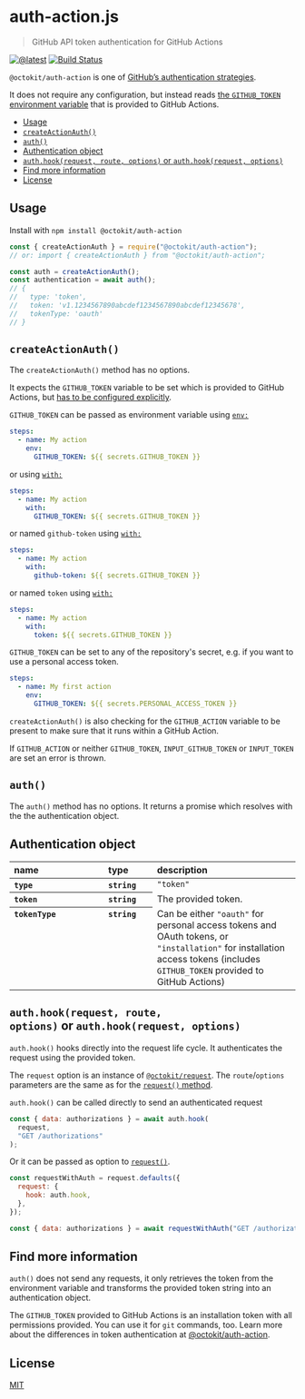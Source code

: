 # auth-action.js

> GitHub API token authentication for GitHub Actions

[![@latest](https://img.shields.io/npm/v/@octokit/auth-action.svg)](https://www.npmjs.com/package/@octokit/auth-action)
[![Build Status](https://github.com/octokit/auth-action.js/workflows/Test/badge.svg)](https://github.com/octokit/auth-action.js/actions?query=workflow%3ATest)

`@octokit/auth-action` is one of [GitHub’s authentication strategies](https://github.com/octokit/auth.js).

It does not require any configuration, but instead reads [the `GITHUB_TOKEN` environment variable](https://help.github.com/en/articles/virtual-environments-for-github-actions#github_token-secret) that is provided to GitHub Actions.

<!-- toc -->

- [Usage](#usage)
- [`createActionAuth()`](#createactionauth)
- [`auth()`](#auth)
- [Authentication object](#authentication-object)
- [`auth.hook(request, route, options)` or `auth.hook(request, options)`](#authhookrequest-route-optionsorauthhookrequest-options)
- [Find more information](#find-more-information)
- [License](#license)

<!-- tocstop -->

## Usage

Install with <code>npm install @octokit/auth-action</code>

```js
const { createActionAuth } = require("@octokit/auth-action");
// or: import { createActionAuth } from "@octokit/auth-action";

const auth = createActionAuth();
const authentication = await auth();
// {
//   type: 'token',
//   token: 'v1.1234567890abcdef1234567890abcdef12345678',
//   tokenType: 'oauth'
// }
```

## `createActionAuth()`

The `createActionAuth()` method has no options.

It expects the `GITHUB_TOKEN` variable to be set which is provided to GitHub Actions, but [has to be configured explicitly](https://help.github.com/en/actions/configuring-and-managing-workflows/authenticating-with-the-github_token).

`GITHUB_TOKEN` can be passed as environment variable using [`env:`](https://help.github.com/en/actions/reference/workflow-syntax-for-github-actions#env)

```yml
steps:
  - name: My action
    env:
      GITHUB_TOKEN: ${{ secrets.GITHUB_TOKEN }}
```

or using [`with:`](https://help.github.com/en/actions/reference/workflow-syntax-for-github-actions#jobsjob_idstepswith)

```yml
steps:
  - name: My action
    with:
      GITHUB_TOKEN: ${{ secrets.GITHUB_TOKEN }}
```

or named `github-token` using [`with:`](https://help.github.com/en/actions/reference/workflow-syntax-for-github-actions#jobsjob_idstepswith)

```yml
steps:
  - name: My action
    with:
      github-token: ${{ secrets.GITHUB_TOKEN }}
```

or named `token` using [`with:`](https://help.github.com/en/actions/reference/workflow-syntax-for-github-actions#jobsjob_idstepswith)

```yml
steps:
  - name: My action
    with:
      token: ${{ secrets.GITHUB_TOKEN }}
```

`GITHUB_TOKEN` can be set to any of the repository's secret, e.g. if you want to use a personal access token.

```yml
steps:
  - name: My first action
    env:
      GITHUB_TOKEN: ${{ secrets.PERSONAL_ACCESS_TOKEN }}
```

`createActionAuth()` is also checking for the `GITHUB_ACTION` variable to be present to make sure that it runs within a GitHub Action.

If `GITHUB_ACTION` or neither `GITHUB_TOKEN`, `INPUT_GITHUB_TOKEN` or `INPUT_TOKEN` are set an error is thrown.

## `auth()`

The `auth()` method has no options. It returns a promise which resolves with the the authentication object.

## Authentication object

<table width="100%">
  <thead align=left>
    <tr>
      <th width=150>
        name
      </th>
      <th width=70>
        type
      </th>
      <th>
        description
      </th>
    </tr>
  </thead>
  <tbody align=left valign=top>
    <tr>
      <th>
        <code>type</code>
      </th>
      <th>
        <code>string</code>
      </th>
      <td>
        <code>"token"</code>
      </td>
    </tr>
    <tr>
      <th>
        <code>token</code>
      </th>
      <th>
        <code>string</code>
      </th>
      <td>
        The provided token.
      </td>
    </tr>
    <tr>
      <th>
        <code>tokenType</code>
      </th>
      <th>
        <code>string</code>
      </th>
      <td>
        Can be either <code>"oauth"</code> for personal access tokens and OAuth tokens, or <code>"installation"</code> for installation access tokens (includes <code>GITHUB_TOKEN</code> provided to GitHub Actions)
      </td>
    </tr>
  </tbody>
</table>

## `auth.hook(request, route, options)` or `auth.hook(request, options)`

`auth.hook()` hooks directly into the request life cycle. It authenticates the request using the provided token.

The `request` option is an instance of [`@octokit/request`](https://github.com/octokit/request.js#readme). The `route`/`options` parameters are the same as for the [`request()` method](https://github.com/octokit/request.js#request).

`auth.hook()` can be called directly to send an authenticated request

```js
const { data: authorizations } = await auth.hook(
  request,
  "GET /authorizations"
);
```

Or it can be passed as option to [`request()`](https://github.com/octokit/request.js#request).

```js
const requestWithAuth = request.defaults({
  request: {
    hook: auth.hook,
  },
});

const { data: authorizations } = await requestWithAuth("GET /authorizations");
```

## Find more information

`auth()` does not send any requests, it only retrieves the token from the environment variable and transforms the provided token string into an authentication object.

The `GITHUB_TOKEN` provided to GitHub Actions is an installation token with all permissions provided. You can use it for `git` commands, too. Learn more about the differences in token authentication at [@octokit/auth-action](https://github.com/octokit/auth-action.js#find-more-information).

## License

[MIT](LICENSE)
